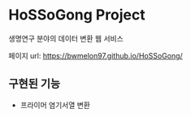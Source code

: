# HoSSoGong Project
생명연구 분야의 데이터 변환 웹 서비스

페이지 url: https://bwmelon97.github.io/HoSSoGong/


## 구현된 기능

- 프라이머 염기서열 변환
